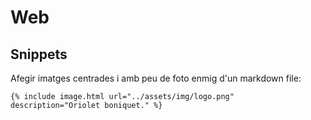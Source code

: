 # Web

## Snippets

Afegir imatges centrades i amb peu de foto enmig d'un markdown file:

```
{% include image.html url="../assets/img/logo.png" description="Oriolet boniquet." %}
```
